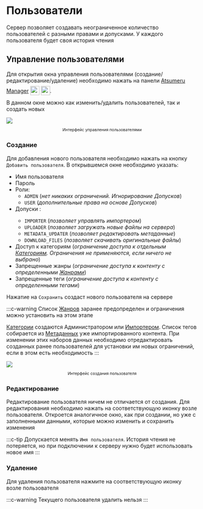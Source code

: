 # Пользователи

Сервер позволяет создавать неограниченное количество пользователей с разными правами и допусками. У каждого пользователя будет своя история чтения

## Управление пользователями

Для открытия окна управления пользователями (создание/редактирование/удаление) необходимо нажать <MaterialIcon icon="person"/> на панели [Atsumeru Manager](https://github.com/AtsumeruDev/AtsumeruManager) <img style="position: relative; top: 6px;" width="24" height="24" src="/assets/media/icons/windows.png"> <img style="position: relative; top: 6px;" width="24" height="24" src="/assets/media/icons/penguin.png">.

В данном окне можно как изменить/удалить пользователей, так и создать новых

<img style="display: block; margin: 0 auto" src="/assets/media/ru/guides/users-list.png">
<p style="text-align: center; font-size:75%">Интерфейс управления пользователями</p>

### Создание

Для добавления нового пользователя необходимо нажать на кнопку `Добавить пользователя`. В открывшемся окне необходимо указать:
- Имя пользователя
- Пароль
- Роли:
  - `ADMIN` (*нет никаких ограничений. Игнорирование Допусков*)
  - `USER` (*дополнительные права на основе Допусков*)
- Допуски <Badge vertical="medium" text="опционально" /> : 
  - `IMPORTER` (*позволяет управлять импортером*)
  - `UPLOADER` (*позволяет загружать новые файлы на сервера*)
  - `METADATA_UPDATER` (*позволяет редактировать метаданные*)
  - `DOWNLOAD_FILES` (*позволяет скачивать оригинальные файлы*)
- Доступ к категориям <Badge vertical="medium" text="опционально" /> (*ограничение доступа к отдельным [Категориям](./library.md#категории). Ограничения не применяются, если ничего не выбрано*)
- Запрещенные жанры <Badge vertical="medium" text="опционально" /> (*ограничение доступа к контенту с определенными [Жанрами](/ru/glossary/genres.md)*)
- Запрещенные теги <Badge vertical="medium" text="опционально" /> (*ограничение доступа к контенту с определенными тегами*)

Нажатие на <MaterialIcon icon="save"/> `Сохранить` создаст нового пользователя на сервере

:::c-warning
Список [Жанров](/ru/glossary/genres.md) заранее предопределен и ограничения можно установить на этом этапе

[Категории](./library.md#категории) создаются Администратором или [Импортером](./import.md). Список тегов собирается из [Метаданных](./metadata.md) уже импортированного контента. При изменении этих наборов данных необходимо отредактировать созданных ранее пользователей для установки им новых ограничений, если в этом есть необходимость
:::

<img style="display: block; margin: 0 auto" src="/assets/media/ru/guides/users-add.png">
<p style="text-align: center; font-size:75%">Интерфейс создания пользователя</p>

### Редактирование

Редактирование пользователя ничем не отличается от создания. Для редактирования необходимо нажать на соответствующую иконку возле пользователя. Откроется аналогичное окно, как при создании, но уже с заполненными данными, которые можно изменить и сохранить изменения

:::c-tip
Допускается менять `Имя пользователя`. История чтения не потеряется, но при подключении к серверу нужно будет использовать новое имя
:::

### Удаление

Для удаления пользователя нажмите на соответствующую иконку возле пользователя

:::c-warning
Текущего пользователя удалить нельзя
:::